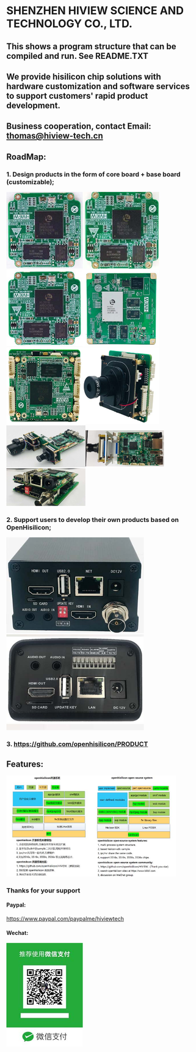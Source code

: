 # SHENZHEN HIVIEW SCIENCE AND TECHNOLOGY CO., LTD.  
## This shows a program structure that can be compiled and run. See README.TXT 
## We provide hisilicon chip solutions with hardware customization and software services to support customers' rapid product development.  
## Business cooperation, contact Email: thomas@hiview-tech.cn  
## RoadMap:
### 1. Design products in the form of core board + base board (customizable);
<img src=/res/16dv300-c.jpg width=200 height=200 /><img src=/res/59v200-c.jpg width=200 height=200 /><img src=/res/16av300-c.jpg width=200 height=200 /><img src=/res/31dv200-c.jpg width=200 height=200 /><img src=/res/38base-1.jpg width=200 height=200 /><img src=/res/38base-2.jpg width=200 height=200 /><img src=/res/16dv300-b2.jpg width=41% /><img src=/res/16dv300-b.jpg width=41% /><img src=/res/16dv300-b1.jpg width=41% />
### 2. Support users to develop their own products based on OpenHisilicon;
<img src=/res/p1.jpg width=360 height=250 /> <img src=/res/p2.jpg width=360 height=250 />
### 3. https://github.com/openhisilicon/PRODUCT
## Features:
<img src=/res/fw.jpg width=88% />

### Thanks for your support

#### Paypal:
https://www.paypal.com/paypalme/hiviewtech

#### Wechat:
![pay](/res/pay.jpg)
